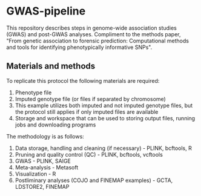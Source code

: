 # GWAS-pipeline

This repository describes steps in genome-wide association studies (GWAS) and post-GWAS analyses.  Compliment to the methods paper, "From genetic association to forensic prediction: Computational methods and tools for identifying phenotypically informative SNPs".

## Materials and methods

To replicate this protocol the following materials are required:

1. Phenotype file
2. Imputed genotype file (or files if separated by chromosome)
3. This example utilizes both imputed and not imputed genotype files, but the protocol still applies if only imputed files are available
4. Storage and workspace that can be used to storing output files, running jobs and downloading programs

The methodology is as follows:

1. Data storage, handling and cleaning (if necessary) - PLINK, bcftools, R
2. Pruning and quality control (QC) - PLINK, bcftools, vcftools
3. GWAS - PLINK, SAIGE
4. Meta-analysis - Metasoft
5. Visualization - R
6. Postliminary analyses (COJO and FINEMAP examples) - GCTA, LDSTORE2, FINEMAP
